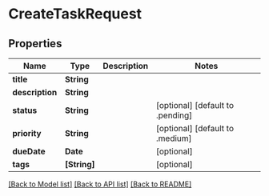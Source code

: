 # CreateTaskRequest

## Properties
Name | Type | Description | Notes
------------ | ------------- | ------------- | -------------
**title** | **String** |  | 
**description** | **String** |  | 
**status** | **String** |  | [optional] [default to .pending]
**priority** | **String** |  | [optional] [default to .medium]
**dueDate** | **Date** |  | [optional] 
**tags** | **[String]** |  | [optional] 

[[Back to Model list]](../README.md#documentation-for-models) [[Back to API list]](../README.md#documentation-for-api-endpoints) [[Back to README]](../README.md)


